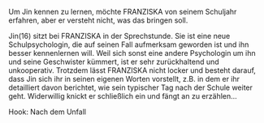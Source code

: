 Um Jin kennen zu lernen, möchte FRANZISKA von seinem Schuljahr erfahren, aber er versteht nicht, was das bringen soll.

Jin(16) sitzt bei FRANZISKA in der Sprechstunde. Sie ist eine neue Schulpsychologin, die auf seinen Fall aufmerksam geworden ist und ihn besser kennenlernen will. Weil sich sonst eine andere Psychologin um ihn und seine Geschwister kümmert, ist er sehr zurückhaltend und unkooperativ. Trotzdem lässt FRANZISKA nicht locker und besteht darauf, dass Jin sich ihr in seinen eigenen Worten vorstellt, z.B. in dem er ihr detailliert davon berichtet, wie sein typischer Tag nach der Schule weiter geht. Widerwillig knickt er schließlich ein und fängt an zu erzählen...

Hook: Nach dem Unfall